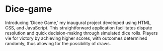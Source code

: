 # Dice-game
Introducing 'Dicee Game,' my inaugural project developed using HTML, CSS, and JavaScript. This straightforward application facilitates dispute resolution and quick decision-making through simulated dice rolls. Players vie for victory by achieving higher scores, with outcomes determined randomly, thus allowing for the possibility of draws.
